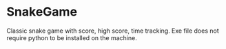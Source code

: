 # SnakeGame
Classic snake game with score, high score, time tracking. Exe file does not require python to be installed on the machine.
